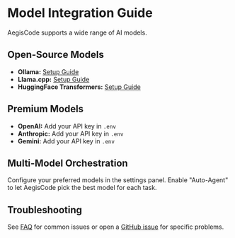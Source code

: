 # Model Integration Guide

AegisCode supports a wide range of AI models.

## Open-Source Models

- **Ollama:** [Setup Guide](https://ollama.com/)
- **Llama.cpp:** [Setup Guide](https://github.com/ggerganov/llama.cpp)
- **HuggingFace Transformers:** [Setup Guide](https://huggingface.co/docs/transformers/installation)

## Premium Models

- **OpenAI:** Add your API key in `.env`
- **Anthropic:** Add your API key in `.env`
- **Gemini:** Add your API key in `.env`

## Multi-Model Orchestration

Configure your preferred models in the settings panel. Enable "Auto-Agent" to let AegisCode pick the best model for each task.

## Troubleshooting

See [FAQ](../FAQ.md) for common issues or open a [GitHub issue](https://github.com/[YOUR_USERNAME]/AegisCode/issues) for specific problems.
